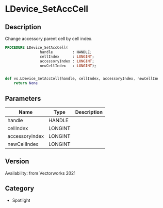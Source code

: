 # LDevice_SetAccCell

## Description
Change accessory parent cell by cell index.

```pascal
PROCEDURE LDevice_SetAccCell(
				handle         : HANDLE;
				cellIndex      : LONGINT;
				accessoryIndex : LONGINT;
				newCellIndex   : LONGINT);
```

```python

def vs.LDevice_SetAccCell(handle, cellIndex, accessoryIndex, newCellIndex):
    return None
```

## Parameters
|Name|Type|Description|
|---|---|---|
|handle|HANDLE||
|cellIndex|LONGINT||
|accessoryIndex|LONGINT||
|newCellIndex|LONGINT||

## Version
Availability: from Vectorworks 2021
## Category
* Spotlight

